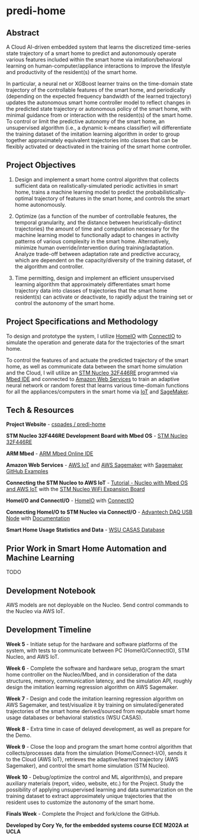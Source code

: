 # predi-home

## Abstract

A Cloud AI-driven embedded system that learns the discretized time-series state trajectory of a smart home to predict and autonomously operate various features included within the smart home via imitation/behavioral learning on human-computer/appliance interactions to improve the lifestyle and productivity of the resident(s) of the smart home.

In particular, a neural net or XGBoost learner trains on the time-domain state trajectory of the controllable features of the smart home, and periodically (depending on the expected frequency bandwidth of the learned trajectory) updates the autonomous smart home controller model to reflect changes in the predicted state trajectory or autonomous policy of the smart home, with minimal guidance from or interaction with the resident(s) of the smart home. To control or limit the predictive autonomy of the smart home, an unsupervised algorithm (i.e., a dynamic k-means classifier) will differentiate the training dataset of the imitation learning algorithm in order to group together approximately equivalent trajectories into classes that can be flexibly activated or deactivated in the training of the smart home controller.

## Project Objectives

1) Design and implement a smart home control algorithm that collects sufficient data on realistically-simulated periodic activities in smart home, trains a machine learning model to predict the probabilistically-optimal trajectory of features in the smart home, and controls the smart home autonomously.

2) Optimize (as a function of the number of controllable features, the temporal granularity, and the distance between heuristically-distinct trajectories) the amount of time and computation necessary for the machine learning model to functionally adapt to changes in activity patterns of various complexity in the smart home. Alternatively, minimize human override/intervention during training/adaptation. Analyze trade-off between adaptation rate and predictive accuracy, which are dependent on the capacity/diversity of the training dataset, of the algorithm and controller.

3) Time permitting, design and implement an efficient unsupervised learning algorithm that approximately differentiates smart home trajectory data into classes of trajectories that the smart home resident(s) can activate or deactivate, to rapidly adjust the training set or control the autonomy of the smart home.

## Project Specifications and Methodology

To design and prototype the system, I utilize [HomeIO](https://realgames.co/home-io/) with [ConnectIO](https://docs.realgames.co/connectio/) to simulate the operation and generate data for the trajectories of the smart home.

To control the features of and actuate the predicted trajectory of the smart home, as well as communicate data between the smart home simulation and the Cloud, I will utilize an [STM Nucleo 32F446RE](https://www.st.com/content/st_com/en/products/evaluation-tools/product-evaluation-tools/mcu-mpu-eval-tools/stm32-mcu-mpu-eval-tools/stm32-nucleo-boards/nucleo-f446re.html#overview) programmed via [Mbed IDE](https://www.mbed.com/en/) and connected to [Amazon Web Services](https://aws.amazon.com/) to train an adaptive neural network or random forest that learns various time-domain functions for all the appliances/computers in the smart home via [IoT](https://aws.amazon.com/iot-core/?hp=tile&so-exp=below) and [SageMaker](https://aws.amazon.com/sagemaker/?hp=tile&so-exp=below).

## Tech & Resources

**Project Website** - [cspades / predi-home](https://cspades.github.io/predi-home/)

**STM Nucleo 32F446RE Development Board with Mbed OS** - [STM Nucleo 32F446RE](https://os.mbed.com/platforms/NUCLEO-L433RC-P/)

**ARM Mbed** - [ARM Mbed Online IDE](https://www.mbed.com/en/)

**Amazon Web Services** - [AWS IoT](https://aws.amazon.com/iot-core/?hp=tile&so-exp=below) and [AWS Sagemaker](https://aws.amazon.com/sagemaker/?hp=tile&so-exp=below) with [Sagemaker GitHub Examples](https://github.com/awslabs/amazon-sagemaker-examples)

**Connecting the STM Nucleo to AWS IoT** - [Tutorial - Nucleo with Mbed OS and AWS IoT](https://github.com/Klika-Tech/nucleo-aws-iot-demo/blob/master/doc/NUCLEO.md) with the [STM Nucleo WiFi Expansion Board](https://www.digikey.com/product-detail/en/stmicroelectronics/X-NUCLEO-IDW04A1/497-17209-ND/7056814)

**HomeI/O and ConnectI/O** - [HomeIO](https://realgames.co/home-io/) with [ConnectIO](https://docs.realgames.co/connectio/)

**Connecting HomeI/O to STM Nucleo via ConnectI/O** - [Advantech DAQ USB Node](https://buy.advantech.com/I-O-Devices-Communication/USB-IO-Modules-Multifunction-USB-Modules/model-USB-4704-AE.htm) with [Documentation](https://docs.realgames.co/connectio/usb-4704/)

**Smart Home Usage Statistics and Data** - [WSU CASAS Database](http://casas.wsu.edu/datasets/)

## Prior Work in Smart Home Automation and Machine Learning

TODO

## Development Notebook

AWS models are not deployable on the Nucleo. Send control commands to the Nucleo via AWS IoT.

## Development Timeline

**Week 5** - Initiate setup for the hardware and software platforms of the system, with tests to communicate between PC (HomeIO/ConnectIO), STM Nucleo, and AWS IoT.

**Week 6** - Complete the software and hardware setup, program the smart home controller on the Nucleo/Mbed, and in consideration of the data structures, memory, communication latency, and the simulation API, roughly design the imitation learning regression algorithm on AWS Sagemaker.

**Week 7** - Design and code the imitation learning regression algorithm on AWS Sagemaker, and test/visualize it by training on simulated/generated trajectories of the smart home derived/sourced from reputable smart home usage databases or behavioral statistics (WSU CASAS).

**Week 8** - Extra time in case of delayed development, as well as prepare for the Demo.

**Week 9** - Close the loop and program the smart home control algorithm that collects/processes data from the simulation (Home/Connect-I/O), sends it to the Cloud (AWS IoT), retrieves the adaptive/learned trajectory (AWS Sagemaker), and control the smart home simulation (STM Nucleo).

**Week 10** - Debug/optimize the control and ML algorithm(s), and prepare auxiliary materials (report, video, website, etc.) for the Project. Study the possibility of applying unsupervised learning and data summarization on the training dataset to extract approximately unique trajectories that the resident uses to customize the autonomy of the smart home.

**Finals Week** - Complete the Project and fork/clone the GitHub.

**Developed by Cory Ye, for the embedded systems course ECE M202A at UCLA**
